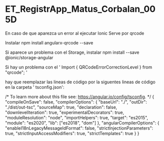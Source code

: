 # ET_RegistrApp_Matus_Corbalan_005D
En caso de que aparezca un error al ejecutar Ionic Serve por qrcode

Instalar npm install angularx-qrcode --save

Si aparece un problema con el Storage, instalar npm install --save @ionic/storage-angular

Si hay un problema con el ' Import { QRCodeErrorCorrectionLevel } from "qrcode"; '

hay que reemplazar las lineas de código por la siguentes lineas de código en la carpeta ' tsconfig.json':

/* To learn more about this file see: https://angular.io/config/tsconfig. */ { "compileOnSave": false, "compilerOptions": { "baseUrl": "./", "outDir": "./dist/out-tsc", "sourceMap": true, "declaration": false, "downlevelIteration": true, "experimentalDecorators": true, "moduleResolution": "node", "importHelpers": true, "target": "es2015", "module": "es2020", "lib": ["es2018", "dom"] }, "angularCompilerOptions": { "enableI18nLegacyMessageIdFormat": false, "strictInjectionParameters": true, "strictInputAccessModifiers": true, "strictTemplates": true } }
